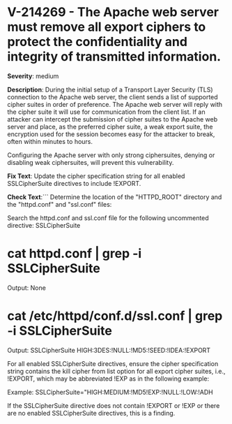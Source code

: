 # V-214269 - The Apache web server must remove all export ciphers to protect the confidentiality and integrity of transmitted information.

**Severity**: medium

**Description**:
During the initial setup of a Transport Layer Security (TLS) connection to the Apache web server, the client sends a list of supported cipher suites in order of preference. The Apache web server will reply with the cipher suite it will use for communication from the client list. If an attacker can intercept the submission of cipher suites to the Apache web server and place, as the preferred cipher suite, a weak export suite, the encryption used for the session becomes easy for the attacker to break, often within minutes to hours.

Configuring the Apache server with only strong ciphersuites, denying or disabling weak ciphersuites, will prevent this vulnerability.

**Fix Text**:
Update the cipher specification string for all enabled SSLCipherSuite directives to include !EXPORT.

**Check Text**:```
Determine the location of the "HTTPD_ROOT" directory and the "httpd.conf" and "ssl.conf" files:

Search the httpd.conf and ssl.conf file for the following uncommented directive: SSLCipherSuite

# cat httpd.conf  | grep -i SSLCipherSuite
Output: None

# cat /etc/httpd/conf.d/ssl.conf | grep -i SSLCipherSuite
Output: SSLCipherSuite HIGH:3DES:!NULL:!MD5:!SEED:!IDEA:!EXPORT

For all enabled SSLCipherSuite directives, ensure the cipher specification string contains the kill cipher from list option for all export cipher suites, i.e., !EXPORT, which may be abbreviated !EXP as in the following example:

Example: SSLCipherSuite="HIGH:MEDIUM:!MD5!EXP:!NULL:!LOW:!ADH

If the SSLCipherSuite directive does not contain !EXPORT or !EXP or there are no enabled SSLCipherSuite directives, this is a finding.
```